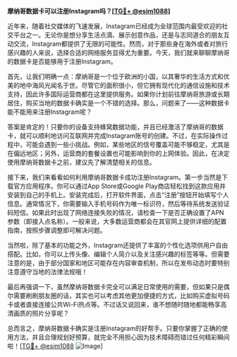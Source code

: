 **摩纳哥数据卡可以注册Instagram吗？[[TG💪+ @esim1088](https://t.me/s/esim1088)]**

近年来，随着社交媒体的飞速发展，Instagram已经成为全球范围内最受欢迎的社交平台之一。无论你是想分享生活点滴、展示创意作品，还是与志同道合的朋友互动交流，Instagram都提供了无限的可能性。然而，对于那些身在海外或者对旅行感兴趣的人来说，选择合适的网络服务显得尤为重要。今天，我们就来聊聊摩纳哥的数据卡是否能够用于注册Instagram。

首先，让我们明确一点：摩纳哥是一个位于欧洲的小国，以其奢华的生活方式和优美的地中海风光闻名于世。尽管它的面积很小，但它拥有现代化的通信设施和技术支持，因此许多国际运营商都在这里提供服务。如果你计划前往摩纳哥旅游或长期居住，购买当地的数据卡确实是一个不错的选择。那么，问题来了——这种数据卡能不能用来注册Instagram呢？

答案是肯定的！只要你的设备支持蜂窝数据功能，并且已经激活了摩纳哥的数据卡，就可以顺利地访问互联网并完成Instagram账号的创建。不过，在实际操作过程中，可能会遇到一些小挑战。例如，某些地区的信号覆盖可能不够稳定，尤其是在偏远地区；另外，运营商的套餐设置也可能影响到你的上网体验。因此，在决定使用摩纳哥数据卡之前，建议先了解清楚相关的信息。

接下来，我们来看看如何利用摩纳哥数据卡成功注册Instagram。第一步当然是下载官方应用程序。你可以通过App Store或Google Play商店轻松找到这款应用并安装到自己的手机上。安装完成后，打开软件界面，点击“注册”按钮开始填写个人信息。通常情况下，你需要输入手机号码作为唯一标识符，然后等待系统发送验证码短信。如果此时出现了网络连接失败的情况，请检查一下是否正确设置了APN参数（即接入点名称）。一般来说，大多数运营商都会在其官网上提供详细的配置指南，按照步骤调整即可解决问题。

当然啦，除了基本的功能之外，Instagram还提供了丰富的个性化选项供用户自由搭配。比如，你可以上传头像、编辑个人简介以及关注感兴趣的标签等等。但需要注意的是，由于部分国家和地区可能存在内容审查机制，所以在发布动态时要特别注意遵守当地的法律法规哦！

最后再强调一下，虽然摩纳哥数据卡完全可以满足日常使用的需要，但如果只是偶尔需要刷刷朋友圈的话，其实也可以考虑其他更加便捷的方式，比如购买虚拟号码卡或者直接连接公共Wi-Fi热点等。不过话又说回来，谁不想随时随地都能畅享高清画质的照片分享呢？

总而言之，摩纳哥数据卡确实是注册Instagram的好帮手。只要你掌握了正确的使用方法，并且合理规划好预算，就完全不用担心因为技术障碍而错过任何精彩瞬间啦！[[TG💪+ @esim1088](https://t.me/s/esim1088) ![Image](https://i.postimg.cc/4NQfJmqS/Snipaste-2025-05-13-00-14-12.png)]